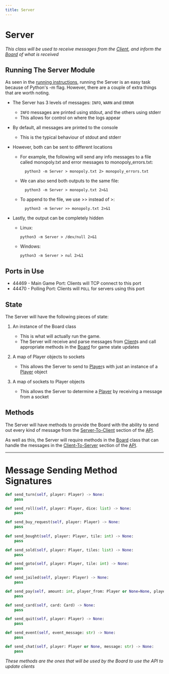 ```yaml
---
title: Server
---
```


# Server
*This class will be used to receive messages from the [Client][1], and inform the [Board][2] of what is received*

## Running The Server Module
As seen in the [running instructions](.#running-the-game), running the Server is an easy task because of Python's -m flag.
However, there are a couple of extra things that are worth noting.

- The Server has 3 levels of messages: `INFO`, `WARN` and `ERROR`
    - `INFO` messages are printed using stdout, and the others using stderr
    - This allows for control on where the logs appear
    
- By default, all messages are printed to the console
    - This is the typical behaviour of stdout and stderr
    
- However, both can be sent to different locations
    - For example, the following will send any info messages to a file called monopoly.txt and error messages to monopoly_errors.txt:  
      ```
        python3 -m Server > monopoly.txt 2> monopoly_errors.txt
      ```
    - We can also send both outputs to the same file:  
      ```
        python3 -m Server > monopoly.txt 2>&1
      ```
    - To append to the file, we use >> instead of >:  
      ```
        python3 -m Server >> monopoly.txt 2>&1
      ```
      
- Lastly, the output can be completely hidden
    - Linux:
        ```
        python3 -m Server > /dev/null 2>&1
        ```

    - Windows:
        ```
        python3 -m Server > nul 2>&1
        ```

## Ports in Use
- 44469 - Main Game Port: Clients will TCP connect to this port
- 44470 - Polling Port: Clients will `POLL` for servers using this port

## State
The Server will have the following pieces of state:

1. An instance of the Board class
    - This is what will actually run the game.
    - The Server will receive and parse messages from [Client][1]s and call appropriate methods in the [Board][2] for game state updates
    
2. A map of Player objects to sockets
    - This allows the Server to send to [Player][3]s with just an instance of a [Player][3] object

3. A map of sockets to Player objects
    - This allows the Server to determine a [Player][3] by receiving a message from a socket
    
## Methods
The Server will have methods to provide the Board with the ability to send out every kind of message from the [Server-To-Client](https://crnbrdrck.github.io/Monopoly/API#server-to-client-commands) section of the [API][4].

As well as this, the Server will require methods in the [Board][2] class that can handle the messages in the [Client-To-Server](https://crnbrdrck.github.io/Monopoly/API#client-to-server-commands) section of the [API][4].

---

# Message Sending Method Signatures
```python
def send_turn(self, player: Player) -> None:
    pass

def send_roll(self, player: Player, dice: list) -> None:
    pass

def send_buy_request(self, player: Player) -> None:
    pass
    
def send_bought(self, player: Player, tile: int) -> None:
    pass

def send_sold(self, player: Player, tiles: list) -> None:
    pass

def send_goto(self, player: Player, tile: int) -> None:
    pass

def send_jailed(self, player: Player) -> None:
    pass

def send_pay(self, amount: int, player_from: Player or None=None, player_to: Player or None=None) -> None:
    pass

def send_card(self, card: Card) -> None:
    pass

def send_quit(self, player: Player) -> None:
    pass

def send_event(self, event_message: str) -> None:
    pass

def send_chat(self, player: Player or None, message: str) -> None:
    pass
```

_These methods are the ones that will be used by the Board to use the API to update clients_

[1]: https://crnbrdrck.github.io/Monopoly/Client
[2]: https://crnbrdrck.github.io/Monopoly/Board
[3]: https://crnbrdrck.github.io/Monopoly/Player
[4]: https://crnbrdrck.github.io/Monopoly/API
